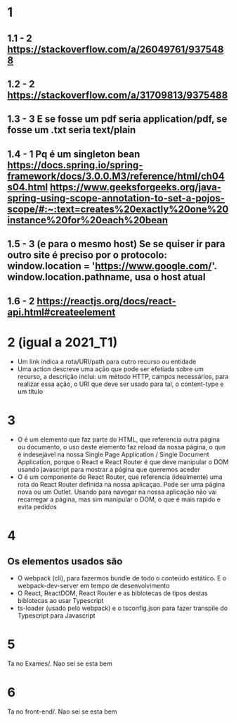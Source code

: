 # 1

## 1.1 - 2 https://stackoverflow.com/a/26049761/9375488

## 1.2 - 2 https://stackoverflow.com/a/31709813/9375488

## 1.3 - 3 E se fosse um pdf seria application/pdf, se fosse um .txt seria text/plain

## 1.4 - 1 Pq é um singleton bean https://docs.spring.io/spring-framework/docs/3.0.0.M3/reference/html/ch04s04.html https://www.geeksforgeeks.org/java-spring-using-scope-annotation-to-set-a-pojos-scope/#:~:text=creates%20exactly%20one%20instance%20for%20each%20bean

## 1.5 - 3 (e para o mesmo host) Se se quiser ir para outro site é preciso por o protocolo: window.location = 'https://www.google.com/'. window.location.pathname, usa o host atual

## 1.6 - 2 https://reactjs.org/docs/react-api.html#createelement

# 2 (igual a 2021_T1)
- Um link indica a rota/URI/path para outro recurso ou entidade
- Uma action descreve uma ação que pode ser efetiada sobre um recurso, a descrição inclui:
um método HTTP, campos necessários, para realizar essa ação, o URI que deve ser usado para tal, o content-type e um título

# 3
- O <a> é um elemento que faz parte do HTML, que referencia outra página ou documento, o uso deste elemento faz reload da nossa página, o que é indesejável
na nossa Single Page Application / Single Document Application, porque o React e React Router é que deve manipular o DOM usando javascript
para mostrar a página que queremos aceder
- O <Link/> é um componente do React Router, que referencia (idealmente) uma rota do React Router definida na nossa aplicaçao. Pode ser uma página nova ou
um Outlet. Usando <Link/> para navegar na nossa aplicação não vai recarregar a página, mas sim manipular o DOM, o que é mais rapido e evita pedidos

# 4
## Os elementos usados são
- O webpack (cli), para fazermos bundle de todo o conteúdo estático. E o webpack-dev-server em tempo de desenvolvimento
- O React, ReactDOM, React Router e as biblotecas de tipos destas biblotecas ao usar Typescript
- ts-loader (usado pelo webpack) e o tsconfig.json para fazer transpile do Typescript para Javascript

# 5
Ta no Exames/. Nao sei se esta bem

# 6
Ta no front-end/. Nao sei se esta bem